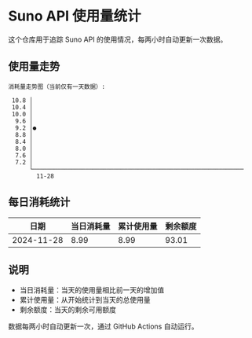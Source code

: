 # Suno API 使用量统计

这个仓库用于追踪 Suno API 的使用情况，每两小时自动更新一次数据。

## 使用量走势

```
消耗量走势图（当前仅有一天数据）:

 10.8 │
 10.4 │
 10.0 │
  9.6 │
  9.2 │●
  8.8 │
  8.4 │
  8.0 │
  7.6 │
  7.2 │
      └────────────────────────────────────────────────────────────
        11-28
```

## 每日消耗统计

| 日期 | 当日消耗量 | 累计使用量 | 剩余额度 |
|------|------------|------------|-----------|
| 2024-11-28 | 8.99 | 8.99 | 93.01 |

## 说明

- 当日消耗量：当天的使用量相比前一天的增加值
- 累计使用量：从开始统计到当天的总使用量
- 剩余额度：当天的剩余可用额度

数据每两小时自动更新一次，通过 GitHub Actions 自动运行。